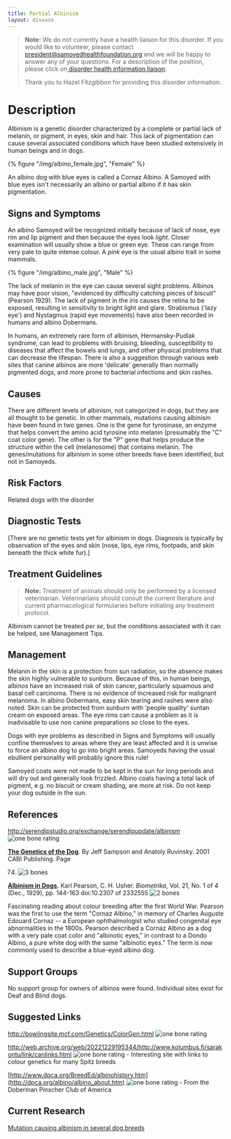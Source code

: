 ```yaml
---
title: Partial Albinism
layout: disease
---
```


> **Note:** We do not currently have a health liaison for this disorder. If you would like to volunteer, please contact[ president@samoyedhealthfoundation.org](mailto:president@samoyedhealthfoundation.org?subject=Questions%20about%20becoming%20a%20Health%20Information%20Liaison%20or%20Reviewer) and we will be happy to answer any of your questions.
> For a description of the position, please click on[ disorder health information liaison](/become-a-health-information-liaison).
>
> Thank you to Hazel Fitzgibbon for providing this disorder information.

# Description

Albinism is a genetic disorder characterized by a complete or partial
lack of melanin, or pigment, in eyes, skin and hair. This lack of
pigmentation can cause several associated conditions which have been
studied extensively in human beings and in dogs.

{% figure "/img/albino_female.jpg", "Female" %}

An albino dog with blue eyes is called a Cornaz Albino. A Samoyed with
blue eyes isn't necessarily an albino or partial albino if it has skin
pigmentation.

## Signs and Symptoms

An albino Samoyed will be recognized initially because of lack of nose,
eye rim and lip pigment and then because the eyes look _light_. Closer
examination will usually show a blue or green eye. These can range from
very pale to quite intense colour. A _pink_ eye is the usual albino
trait in some mammals.

{% figure "/img/albino_male.jpg", "Male" %}

The lack of melanin in the eye can cause several sight problems. Albinos
may have poor vision, "evidenced by difficulty catching pieces of
biscuit" (Pearson 1929). The lack of pigment in the iris causes the
retina to be exposed, resulting in sensitivity to bright light and
glare. Strabismus ('lazy eye') and Nystagmus (rapid eye movements) have
also been recorded in humans and albino Dobermans.

In humans, an extremely rare form of albinism, Hermansky-Pudlak
syndrome, can lead to problems with bruising, bleeding, susceptibility
to diseases that affect the bowels and lungs, and other physical
problems that can decrease the lifespan. There is also a suggestion
through various web sites that canine albinos are more 'delicate'
generally than normally pigmented dogs, and more prone to bacterial
infections and skin rashes.

## Causes

There are different levels of albinism, not categorized in dogs, but
they are all thought to be genetic. In other mammals, mutations causing
albinism have been found in two genes. One is the gene for tyrosinase,
an enzyme that helps convert the amino acid tyrosine into melanin
(presumably the "C" coat color gene). The other is for the "P" gene
that helps produce the structure within the cell (melanosome) that
contains melanin. The genes/mutations for albinism in some other breeds have
been identified, but not in Samoyeds.

## Risk Factors

Related dogs with the disorder

## Diagnostic Tests

\[There are no genetic tests yet for albinism in dogs. Diagnosis is
typically by observation of the eyes and skin (nose, lips, eye rims,
footpads, and skin beneath the thick white fur).]

## Treatment Guidelines

> **Note:** Treatment of animals should only be performed by a licensed
> veterinarian. Veterinarians should consult the current literature and
> current pharmacological formularies before initiating any treatment
> protocol.

Albinism cannot be treated _per se_, but the conditions associated with
it can be helped, see Management Tips.

## Management

Melanin in the skin is a protection from sun radiation, so the absence
makes the skin highly vulnerable to sunburn. Because of this, in human
beings, albinos have an increased risk of skin cancer, particularly
squamous and basal cell carcinoma. There is no evidence of increased
risk for malignant melanoma. In albino Dobermans, easy skin tearing and
rashes were also noted. Skin can be protected from sunburn with 'people
quality' suntan cream on exposed areas. The eye rims can cause a problem
as it is inadvisable to use non canine preparations so close to the
eyes.

Dogs with eye problems as described in Signs and Symptoms will usually
confine themselves to areas where they are least affected and it is
unwise to force an albino dog to go into bright areas. Samoyeds having
the usual ebullient personality will probably ignore this rule!

Samoyed coats were not made to be kept in the sun for long periods and
will dry out and generally look frizzled. Albino coats having a total
lack of pigment, e.g. no biscuit or cream shading, are more at risk. Do
not keep your dog outside in the sun.

## References

<http://serendipstudio.org/exchange/serendipupdate/albinism> ![one
bone
rating](/img/1-bone.gif)

**[The Genetics of the
Dog](http://books.google.com/books?id=bgZwjdB4xgEC&pg=PA74&dq=cornaz+albino&sig=XOr0NRAblHF-TOUtUzpjrxrTDgI)**.
By Jeff Sampson and Anatoly Ruvinsky. 2001 CABI Publishing. Page

74. ![3 bones](/img/3-bones.gif)

**[Albinism in Dogs](https://www.jstor.org/stable/2332555?seq=1#page_scan_tab_contents).**
Karl Pearson, C. H. Usher. _Biometrika_, Vol. 21, No. 1 of 4 (Dec., 1929), pp. 144-163 doi:10.2307 of 2332555 ![2 bones](/img/2-bones.gif)

Fascinating reading about colour breeding after the first World War.
Pearson was the first to use the term "Cornaz Albino," in memory of
Charles Auguste Edouard Cornaz -- a European ophthalmologist who studied
congenital eye abnormalities in the 1800s. Pearson described a Cornaz
Albino as a dog with a very pale coat color and "albinotic eyes," in
contrast to a Dondo Albino, a pure white dog with the same "albinotic
eyes." The term is now commonly used to describe a blue-eyed albino
dog.

## Support Groups

No support group for owners of albinos were found. Individual sites
exist for Deaf and Blind dogs.

## Suggested Links

<http://bowlingsite.mcf.com/Genetics/ColorGen.html> ![one
bone
rating](/img/1-bone.gif)

<http://web.archive.org/web/20221229195344/http://www.kolumbus.fi/sarakontu/link/canlinks.html>
![one bone
rating](/img/1-bone.gif) - Interesting site with links to colour genetics
for many Spitz breeds

[http://www.dpca.org/BreedEd/albinohistory.htm](http://dpca.org/albino/albino_about.htm) ![one
bone
rating](/img/1-bone.gif) - From the Doberman Pinscher Club of America

## Current Research

[Mutation causing albinism in several dog breeds](/diseases/albinism-current-research/)
